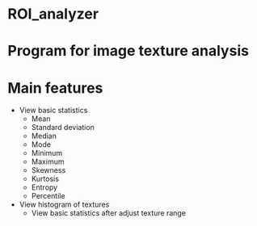 # ROI_analyzer
# Program for image texture analysis
# Main features
- View basic statistics
  - Mean
  - Standard deviation
  - Median
  - Mode
  - Minimum
  - Maximum
  - Skewness
  - Kurtosis
  - Entropy
  - Percentile
- View histogram of textures
  - View basic statistics after adjust texture range
